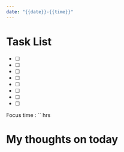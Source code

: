 ```yaml
---
date: "{{date}}-{{time}}"
---
```


# Task List


- [ ] 
- [ ] 
- [ ] 
- [ ] 
- [ ] 
- [ ] 
- [ ] 
- [ ] 

Focus time : `` hrs

# My thoughts on today



